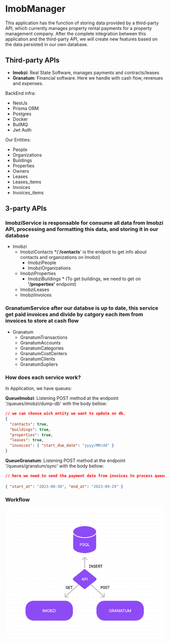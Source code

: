 # ImobManager

This application has the function of storing data provided by a third-party API, which currently manages property rental payments for a property management company. After the complete integration between this application and the third-party API, we will create new features based on the data persisted in our own database.

## Third-party APIs

- **Imobzi**: Real State Software, manages payments and contracts/leases
- **Granatum**: Financial software. Here we handle with cash flow, revenues and expenses.

BackEnd infra:

- NestJs
- Prisma ORM
- Postgres
- Docker
- BullMQ
- Jwt Auth

Our Entities:

- People
- Organizations
- Buildings
- Properties
- Owners
- Leases
- Leases_items
- Invoices
- Invoices_items

## 3-party APIs

### **ImobziService** is responsable for consume all data from Imobzi API, processing and formatting this data, and storing it in our database

- Imobzi
  - ImobziContacts \*('**/contacts**' is the endpoit to get info about contacts and organizations on Imobzi)
    - ImobziPeople
    - ImobziOrganizations
  - ImobziProperties
    - ImobziBuildings \* (To get buildings, we need to get on **'/properties'** endpoint)
  - ImobziLeases
  - ImobziInvoices

### **GranatumService** after our databse is up to date, this service get paid invoices and divide by catgory each item from invoices to store at cash flow

- Granatum
  - GranatumTransactions
  - GranatumAccounts
  - GranatumCategories
  - GranatumCostCenters
  - GranatumClients
  - GranatumSupliers

### How does each service work?

In Application, we have queues:

**QueueImobzi**: Listening POST method at the endpoint '/queues/imobzi/dump-db' with the body bellow:

```json
// we can choose wich entity we want to update on db.
{
  "contacts": true,
  "buildings": true,
  "properties": true,
  "leases": true,
  "invoices": { "start_due_date": "yyyy/MM/dd" }
}
```

**QueueGranatum**: Listening POST method at the endpoint '/queues/granatum/sync' with the body bellow:

```json
// here we need to send the payment date from invoices to process queue and sync with Granatum's API.

{ "start_at": "2023-08-30", "end_at": "2023-09-29" }
```

### Workflow

![workflow-image](images/basic-flux-api.png)

